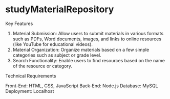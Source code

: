 # studyMaterialRepository
Key Features

1. Material Submission: Allow users to submit materials in various formats such as PDFs, Word documents, images, and links to online resources (like YouTube for educational videos).
2. Material Organization: Organize materials based on a few simple categories such as subject or grade level.
3. Search Functionality: Enable users to find resources based on the name of the resource or category.

 Technical Requirements

 Front-End: HTML, CSS, JavaScript
 Back-End: Node.js 
 Database: MySQL 
 Deployment: Localhost 
